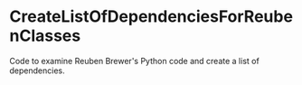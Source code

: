 # CreateListOfDependenciesForReubenClasses
Code to examine Reuben Brewer's Python code and create a list of dependencies.
